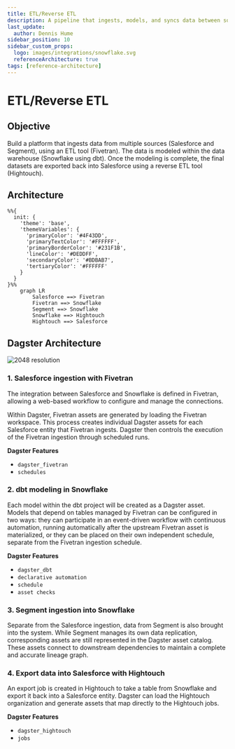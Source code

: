 ```yaml
---
title: ETL/Reverse ETL
description: A pipeline that ingests, models, and syncs data between source systems and a warehouse.
last_update:
  author: Dennis Hume
sidebar_position: 10
sidebar_custom_props:
  logo: images/integrations/snowflake.svg
  referenceArchitecture: true
tags: [reference-architecture]
---
```


# ETL/Reverse ETL

## Objective

Build a platform that ingests data from multiple sources (Salesforce and Segment), using an ETL tool (Fivetran). The data is modeled within the data warehouse (Snowflake using dbt). Once the modeling is complete, the final datasets are exported back into Salesforce using a reverse ETL tool (Hightouch).

## Architecture

```mermaid
%%{
  init: {
    'theme': 'base',
    'themeVariables': {
      'primaryColor': '#4F43DD',
      'primaryTextColor': '#FFFFFF',
      'primaryBorderColor': '#231F1B',
      'lineColor': '#DEDDFF',
      'secondaryColor': '#BDBAB7',
      'tertiaryColor': '#FFFFFF'
    }
  }
}%%
    graph LR
        Salesforce ==> Fivetran
        Fivetran ==> Snowflake
        Segment ==> Snowflake
        Snowflake ==> Hightouch
        Hightouch ==> Salesforce
```

## Dagster Architecture

![2048 resolution](/images/examples/reference-architectures/etl-reverse-etl.png)

### 1. Salesforce ingestion with Fivetran

The integration between Salesforce and Snowflake is defined in Fivetran, allowing a web-based workflow to configure and manage the connections.

Within Dagster, Fivetran assets are generated by loading the Fivetran workspace. This process creates individual Dagster assets for each Salesforce entity that Fivetran ingests. Dagster then controls the execution of the Fivetran ingestion through scheduled runs.

**Dagster Features**

- `dagster_fivetran`
- `schedules`

### 2. dbt modeling in Snowflake

Each model within the dbt project will be created as a Dagster asset. Models that depend on tables managed by Fivetran can be configured in two ways: they can participate in an event-driven workflow with continuous automation, running automatically after the upstream Fivetran asset is materialized, or they can be placed on their own independent schedule, separate from the Fivetran ingestion schedule.

**Dagster Features**

- `dagster_dbt`
- `declarative automation`
- `schedule`
- `asset checks`

### 3. Segment ingestion into Snowflake

Separate from the Salesforce ingestion, data from Segment is also brought into the system. While Segment manages its own data replication, corresponding assets are still represented in the Dagster asset catalog. These assets connect to downstream dependencies to maintain a complete and accurate lineage graph.

### 4. Export data into Salesforce with Hightouch

An export job is created in Hightouch to take a table from Snowflake and export it back into a Salesforce entity. Dagster can load the Hightouch organization and generate assets that map directly to the Hightouch jobs.

**Dagster Features**

- `dagster_hightouch`
- `jobs`
